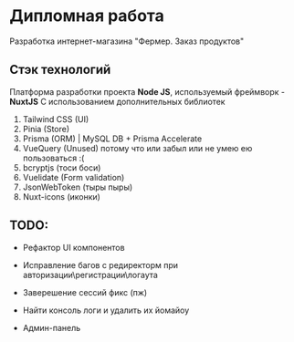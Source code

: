 # Дипломная работа

Разработка интернет-магазина "Фермер. Заказ продуктов"

## Стэк технологий

Платформа разработки проекта **Node JS**, используемый фреймворк - **NuxtJS**
С использованием дополнительных библиотек
1. Tailwind CSS (UI)
2. Pinia (Store)
3. Prisma (ORM) | MySQL DB + Prisma Accelerate
4. VueQuery (Unused) потому что или забыл или не умею ею пользоваться :(
5. bcryptjs (тоси боси)
6. Vuelidate (Form validation)
7. JsonWebToken (тыры пыры)
8. Nuxt-icons (иконки)

## TODO:
* Рефактор UI компонентов
* Исправление багов с редиректорм при авторизации\регистрации\логаута
* Заверешение сессий фикс (пж)
* Найти консоль логи и удалить их йомайоу

* Админ-панель
